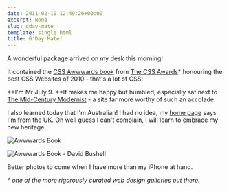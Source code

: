 ```yaml
---
date: 2011-02-10 12:49:26+00:00
excerpt: None
slug: gday-mate
template: single.html
title: G'Day Mate!
---
```


A wonderful package arrived on my desk this morning!

It contained the [CSS Awwwards book](http://www.thecssawards.com/blog/best-css-websites-book-2010.html) from [The CSS Awards](http://www.thecssawards.com)* honouring the best CSS Websites of 2010 - that's a lot of CSS!

**I'm Mr July 9. **It makes me happy but humbled, especially sat next to [The Mid-Century Modernist](http://www.midcenturymodernist.com/) - a site far more worthy of such an accolade.

I also learned today that I'm Australian! I had no idea, my [home page](http://dbushell.com) says I'm from the UK. Oh well guess I can't complain, I will learn to embrace my new heritage.

![Awwwards Book](http://dbushell.com/wp-content/uploads/2011/02/cssbook1.jpg)

![Awwwards Book - David Bushell](http://dbushell.com/wp-content/uploads/2011/02/cssbook2.jpg)

Better photos to come when I have more than my iPhone at hand.

_* one of the more rigorously curated web design galleries out there._
